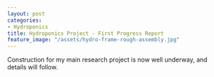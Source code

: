 ```yaml
---
layout: post
categories:
- Hydroponics
title: Hydroponics Project - First Progress Report
feature_image: "/assets/hydro-frame-rough-assembly.jpg"
---
```


Construction for my main research project is now well underway, and details will follow.
